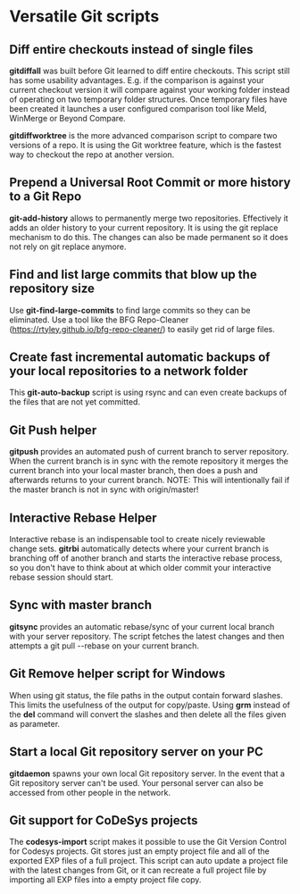 # Versatile Git scripts

## Diff entire checkouts instead of single files
**gitdiffall** was built before Git learned to diff entire checkouts.
This script still has some usability advantages. E.g. if the comparison is against your current checkout version it will compare against your working folder instead of operating on two temporary folder structures.
Once temporary files have been created it launches a user configured comparison tool like Meld, WinMerge or Beyond Compare.

**gitdiffworktree** is the more advanced comparison script to compare two versions of a repo.
It is using the Git worktree feature, which is the fastest way to checkout the repo at another version.

## Prepend a Universal Root Commit or more history to a Git Repo
**git-add-history** allows to permanently merge two repositories. Effectively it adds an older history to your current repository. It is using the git replace mechanism to do this. The changes can also be made permanent so it does not rely on git replace anymore. 

## Find and list large commits that blow up the repository size
Use **git-find-large-commits** to find large commits so they can be eliminated. 
Use a tool like the BFG Repo-Cleaner (https://rtyley.github.io/bfg-repo-cleaner/) to easily get rid of large files.

## Create fast incremental automatic backups of your local repositories to a network folder
This **git-auto-backup** script is using rsync and can even create backups of the files that are not yet committed.

## Git Push helper
**gitpush** provides an automated push of current branch to server repository.
When the current branch is in sync with the remote repository it merges the current branch
into your local master branch, then does a push and afterwards returns to your current branch.
NOTE: This will intentionally fail if the master branch is not in sync with origin/master!

## Interactive Rebase Helper
Interactive rebase is an indispensable tool to create nicely reviewable change sets.
**gitrbi** automatically detects where your current branch is branching off of another branch
and starts the interactive rebase process, so you don't have to think about at which older commit your interactive rebase session should start.

## Sync with master branch
**gitsync** provides an automatic rebase/sync of your current local branch with your server repository. 
The script fetches the latest changes and then attempts a git pull --rebase on your current branch.

## Git Remove helper script for Windows
When using git status, the file paths in the output contain forward slashes.
This limits the usefulness of the output for copy/paste.
Using **grm** instead of the **del** command will convert the slashes and then delete all the files given as parameter.

## Start a local Git repository server on your PC
**gitdaemon** spawns your own local Git repository server. In the event that a Git repository server can't be used. Your personal server can also be accessed from other people in the network.

## Git support for CoDeSys projects
The **codesys-import** script makes it possible to use the Git Version Control for Codesys projects.
Git stores just an empty project file and all of the exported EXP files of a full project.
This script can auto update a project file with the latest changes from Git,
or it can recreate a full project file by importing all EXP files into a empty project file copy.
